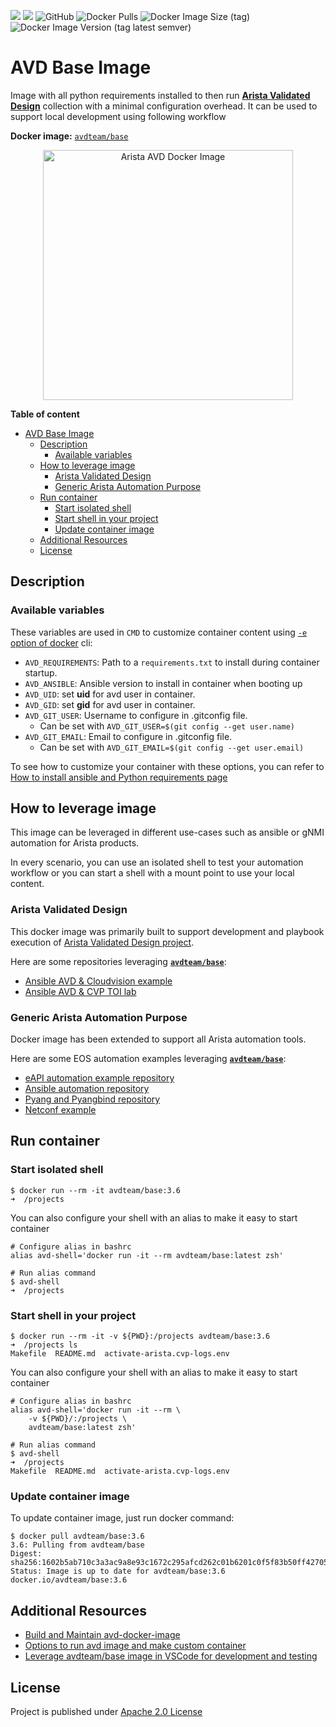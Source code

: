![](https://img.shields.io/badge/Arista-CVP%20Automation-blue)  ![](https://img.shields.io/badge/Arista-EOS%20Automation-blue) ![GitHub](https://img.shields.io/github/license/arista-netdevops-community/docker-avd-base) ![Docker Pulls](https://img.shields.io/docker/pulls/avdteam/base) ![Docker Image Size (tag)](https://img.shields.io/docker/image-size/avdteam/base/latest) ![Docker Image Version (tag latest semver)](https://img.shields.io/docker/v/avdteam/base/latest)

# AVD Base Image

Image with all python requirements installed to then run [__Arista Validated Design__](https://github.com/aristanetworks/ansible-avd) collection with a minimal configuration overhead. It can be used to support local development using following workflow

__Docker image:__ [`avdteam/base`](https://hub.docker.com/repository/docker/avdteam/base)

<p align="center"><img src="medias/AVD%20-%20Docker%20Logo%20transparent%20bg.png" alt="Arista AVD Docker Image" width="400"/></p>

__Table of content__
- [AVD Base Image](#avd-base-image)
	- [Description](#description)
		- [Available variables](#available-variables)
	- [How to leverage image](#how-to-leverage-image)
		- [Arista Validated Design](#arista-validated-design)
		- [Generic Arista Automation Purpose](#generic-arista-automation-purpose)
	- [Run container](#run-container)
		- [Start isolated shell](#start-isolated-shell)
		- [Start shell in your project](#start-shell-in-your-project)
		- [Update container image](#update-container-image)
	- [Additional Resources](#additional-resources)
	- [License](#license)

## Description

### Available variables

These variables are used in `CMD` to customize container content using [`-e` option of docker](https://docs.docker.com/engine/reference/commandline/run/#set-environment-variables--e---env---env-file) cli:

- `AVD_REQUIREMENTS`: Path to a `requirements.txt` to install during container startup.
- `AVD_ANSIBLE`: Ansible version to install in container when booting up
- `AVD_UID`: set __uid__ for avd user in container.
- `AVD_GID`: set __gid__ for avd user in container.
- `AVD_GIT_USER`: Username to configure in .gitconfig file.
  - Can be set with `AVD_GIT_USER=$(git config --get user.name)`
- `AVD_GIT_EMAIL`: Email to configure in .gitconfig file.
  - Can be set with `AVD_GIT_EMAIL=$(git config --get user.email)`

To see how to customize your container with these options, you can refer to [How to install ansible and Python requirements page](docs/run-options.md)

## How to leverage image

This image can be leveraged in different use-cases such as ansible or gNMI automation for Arista products.

In every scenario, you can use an isolated shell to test your automation workflow or you can start a shell with a mount point to use your local content.

### Arista Validated Design

This docker image was primarily built to support development and playbook execution of [Arista Validated Design project](https://github.com/aristanetworks/ansible-avd).

Here are some repositories leveraging [__`avdteam/base`__](https://hub.docker.com/repository/docker/avdteam/base):

- [Ansible AVD & Cloudvision example](https://github.com/arista-netdevops-community/ansible-avd-cloudvision-demo)
- [Ansible AVD & CVP TOI lab](https://github.com/arista-netdevops-community/ansible-cvp-toi)

### Generic Arista Automation Purpose

Docker image has been extended to support all Arista automation tools.

Here are some EOS automation examples leveraging [__`avdteam/base`__](https://hub.docker.com/repository/docker/avdteam/base):

- [eAPI automation example repository](https://github.com/arista-netdevops-community/arista_eos_automation_with_eAPI)
- [Ansible automation repository](https://github.com/arista-netdevops-community/arista_eos_automation_with_ansible)
- [Pyang and Pyangbind repository](https://github.com/arista-netdevops-community/gnmi_demo_with_arista_eos)
- [Netconf example](https://github.com/arista-netdevops-community/arista_eos_automation_with_ncclient)

## Run container

### Start isolated shell

```shell
$ docker run --rm -it avdteam/base:3.6
➜  /projects
```

You can also configure your shell with an alias to make it easy to start container

```shell
# Configure alias in bashrc
alias avd-shell='docker run -it --rm avdteam/base:latest zsh'

# Run alias command
$ avd-shell
➜  /projects
```

### Start shell in your project

```shell
$ docker run --rm -it -v ${PWD}:/projects avdteam/base:3.6
➜  /projects ls
Makefile  README.md  activate-arista.cvp-logs.env
```

You can also configure your shell with an alias to make it easy to start container

```shell
# Configure alias in bashrc
alias avd-shell='docker run -it --rm \
	-v ${PWD}/:/projects \
	avdteam/base:latest zsh'

# Run alias command
$ avd-shell
➜  /projects
Makefile  README.md  activate-arista.cvp-logs.env
```

### Update container image

To update container image, just run docker command:

```shell
$ docker pull avdteam/base:3.6
3.6: Pulling from avdteam/base
Digest: sha256:1602b5ab710c3a3ac9a8e93c1672c295afcd262c01b6201c0f5f83b50ff42705
Status: Image is up to date for avdteam/base:3.6
docker.io/avdteam/base:3.6
```

## Additional Resources

- [Build and Maintain avd-docker-image](docs/image-info.md)
- [Options to run avd image and make custom container](docs/run-options.md)
- [Leverage avdteam/base image in VSCode for development and testing](docs/avd-vscode-docker.md)

## License

Project is published under [Apache 2.0 License](./LICENSE)
